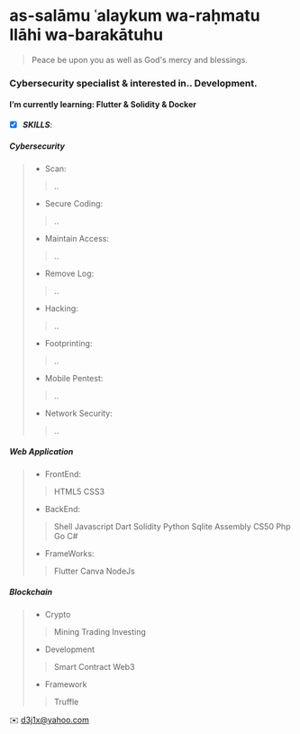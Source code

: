 #  as-salāmu ʿalaykum wa-raḥmatu llāhi wa-barakātuhu

>  Peace be upon you as well as God's mercy and blessings.




<h3>Cybersecurity specialist & interested in.. Development.</h3>   


<h4> I’m currently learning: Flutter & Solidity & Docker</h4>

- [x] ***SKILLS***:


##### Cybersecurity


> - Scan:
>> ..
> - Secure Coding:
>> ..
> - Maintain Access:
>> ..  
> - Remove Log:
>> ..
> - Hacking:
>> ..
> - Footprinting:
>> .. 
> - Mobile Pentest:
>> ..
> - Network Security:
>> ..


##### Web Application 


> - FrontEnd:
>>HTML5 CSS3 
> - BackEnd:
>>Shell Javascript Dart Solidity Python Sqlite Assembly CS50 Php Go C#
> - FrameWorks:
>>Flutter Canva NodeJs  


##### Blockchain


> - Crypto
>> Mining Trading Investing
>
> - Development
>> Smart Contract  Web3
>
> - Framework 
>> Truffle






✉️    <d3j1x@yahoo.com> 






<!---
d3j1x/d3j1x is a ✨ special ✨ repository because its `README.md` (this file) appears on your GitHub profile.
You can click the Preview link to take a look at your changes.
--->
